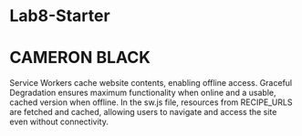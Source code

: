 # Lab8-Starter


# CAMERON BLACK

Service Workers cache website contents, enabling offline access. Graceful Degradation ensures maximum functionality when online and a usable, cached version when offline. In the sw.js file, resources from RECIPE_URLS are fetched and cached, allowing users to navigate and access the site even without connectivity.